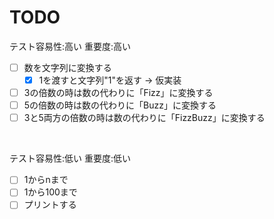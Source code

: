 TODO
============

テスト容易性:高い 重要度:高い

- [ ] 数を文字列に変換する
   - [x] 1を渡すと文字列"1"を返す -> 仮実装
- [ ] 3の倍数の時は数の代わりに「Fizz」に変換する
- [ ] 5の倍数の時は数の代わりに「Buzz」に変換する
- [ ] 3と5両方の倍数の時は数の代わりに「FizzBuzz」に変換する

<br>

テスト容易性:低い 重要度:低い

- [ ] 1からnまで
- [ ] 1から100まで
- [ ] プリントする
